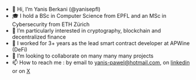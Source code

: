- 👋 Hi, I’m Yanis Berkani (@yanisepfl)
- 🎓 I hold a BSc in Computer Science from EPFL and an MSc in Cybersecurity from ETH Zürich
- 👀 I’m particularly interested in cryptography, blockchain and decentralized finance
- 🍷 I worked for 3+ years as the lead smart contract developer at APWine (DeFi)
- 🤝 I’m looking to collaborate on many many many projects
- 📫 How to reach me : by email to yanis-pawel@hotmail.com, on [linkedin](https://www.linkedin.com/in/yanisberkani/) or on [X](https://x.com/berkani4_yanis)

<!---
yanisepfl/yanisepfl is a ✨ special ✨ repository because its `README.md` (this file) appears on your GitHub profile.
You can click the Preview link to take a look at your changes.
--->

